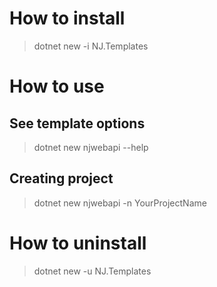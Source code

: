 # How to install

> dotnet new -i NJ.Templates

# How to use

## See template options

> dotnet new njwebapi --help

## Creating project

> dotnet new njwebapi -n YourProjectName

# How to uninstall

> dotnet new -u NJ.Templates
